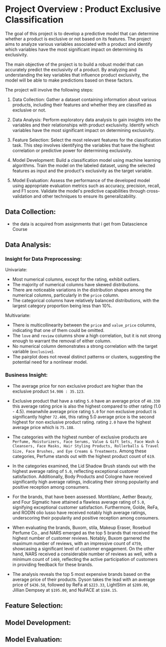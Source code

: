 # Project Overview : Product Exclusive Classification
The goal of this project is to develop a predictive model that can determine whether a product is exclusive or not based on its features. The project aims to analyze various variables associated with a product and identify which variables have the most significant impact on determining its exclusivity.

The main objective of the project is to build a robust model that can accurately predict the exclusivity of a product. By analyzing and understanding the key variables that influence product exclusivity, the model will be able to make predictions based on these factors.

The project will involve the following steps:

1. Data Collection: Gather a dataset containing information about various products, including their features and whether they are classified as exclusive or not.

2. Data Analysis: Perform exploratory data analysis to gain insights into the variables and their relationships with product exclusivity. Identify which variables have the most significant impact on determining exclusivity.

3. Feature Selection: Select the most relevant features for the classification task. This step involves identifying the variables that have the highest correlation or predictive power for determining exclusivity.

4. Model Development: Build a classification model using machine learning algorithms. Train the model on the labeled dataset, using the selected features as input and the product's exclusivity as the target variable.

5. Model Evaluation: Assess the performance of the developed model using appropriate evaluation metrics such as accuracy, precision, recall, and F1 score. Validate the model's predictive capabilities through cross-validation and other techniques to ensure its generalizability.

## Data Collection:

- the data is acquired from assignments that i get from Datascience Course

## Data Analysis:

### Insight for Data Preprocessing:

Univariate:
- Most numerical columns, except for the rating, exhibit outliers.
- The majority of numerical columns have skewed distributions.
- There are noticeable variations in the distribution shapes among the numerical columns, particularly in the `price` column.
- The categorical columns have relatively balanced distributions, with the largest category proportion being less than 10%.

Multivariate:
- There is multicollinearity between the `price` and `value_price` columns, indicating that one of them could be omitted.
- The `love` and `review` columns show a high correlation, but it is not strong enough to warrant the removal of either column.
- No numerical column demonstrates a strong correlation with the target variable (`exclusive`).
- The pairplot does not reveal distinct patterns or clusters, suggesting the potential need for a nonlinear model.

### Business Insight:

- The average price for non exclusive product are higher than the exclusive product `54.986 : 35.123`.

- Exclusive product that have a rating `5.0` have an average price of `40.330` this average rating price is also the highest compared to other rating (1.0 - 4.5). meanwhile average price rating `5.0` for non exclusive product is significantly higher `72.406`, this rating 5.0 average price is the second highest for non exclusive product rating. rating `2.0` have the highest average price which is `75.188`.

- The categories with the highest number of exclusive products are `Perfume, Moisturizers, Face Serums, Value & Gift Sets, Face Wash & Cleansers, Face Masks, Hair Styling Products, Rollerballs & Travel Size, Face Brushes, and Eye Creams & Treatments`. Among these categories, Perfume stands out with the highest product count of `619`. 

- In the categories examined, the Lid Shadow Brush stands out with the highest average rating of `5.0`, reflecting exceptional customer satisfaction. Additionally, Body Products and Cologne have received significantly high average ratings, indicating their strong popularity and positive reception among consumers.

- For the brands, that have been assessed. Montblanc, Aether Beauty, and Four Sigmatic have attained a flawless average rating of `5.0`, signifying exceptional customer satisfaction. Furthermore, Golde, ReFa, and RODIN olio lusso have received notably high average ratings, underscoring their popularity and positive reception among consumers.

- When evaluating the brands, Buxom, stila, Makeup Eraser, Rosebud Perfume Co., and NARS emerged as the top 5 brands that received the highest number of customer reviews. Notably, Buxom garnered the maximum number of reviews, with an impressive count of `4759`, showcasing a significant level of customer engagement. On the other hand, NARS received a considerable number of reviews as well, with a minimum count of `1469`, reflecting the active participation of customers in providing feedback for these brands.

- The analysis reveals the top 5 most expensive brands based on the average price of their products. Dyson takes the lead with an average price of `$436.50`, followed by ReFa at `$223.33`, LightStim at `$209.00`, Jillian Dempsey at `$195.00`, and NuFACE at `$184.15`.

## Feature Selection:

## Model Development:

## Model Evaluation: